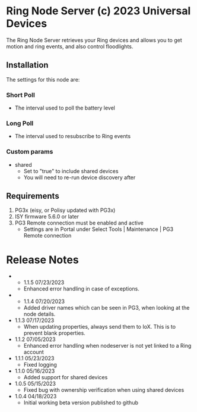 
# Ring Node Server (c) 2023 Universal Devices

The Ring Node Server retrieves your Ring devices and allows you to 
get motion and ring events, and also control floodlights.

## Installation
The settings for this node are:

### Short Poll
   - The interval used to poll the battery level
### Long Poll
   - The interval used to resubscribe to Ring events

### Custom params
   - shared
     - Set to "true" to include shared devices
     - You will need to re-run device discovery after

## Requirements

1. PG3x (eisy, or Polisy updated with PG3x)
2. ISY firmware 5.6.0 or later
3. PG3 Remote connection must be enabled and active
    - Settings are in Portal under Select Tools | Maintenance | PG3 Remote connection

# Release Notes

- - 1.1.5 07/23/2023
  - Enhanced error handling in case of exceptions.
- - 1.1.4 07/20/2023
  - Added driver names which can be seen in PG3, when looking at the node details.
- 1.1.3 07/17/2023
  - When updating properties, always send them to IoX. This is to prevent blank properties.
- 1.1.2 07/05/2023
  - Enhanced error handling when nodeserver is not yet linked to a Ring account
- 1.1.1 05/23/2023
  - Fixed logging
- 1.1.0 05/16/2023
  - Added support for shared devices
- 1.0.5 05/15/2023
  - Fixed bug with ownership verification when using shared devices
- 1.0.4 04/18/2023
  - Initial working beta version published to github
